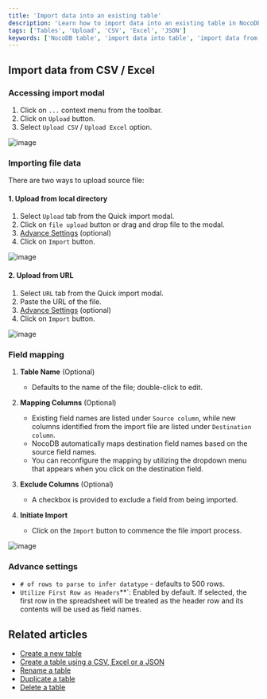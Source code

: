 ```yaml
---
title: 'Import data into an existing table'
description: 'Learn how to import data into an existing table in NocoDB.'
tags: ['Tables', 'Upload', 'CSV', 'Excel', 'JSON']
keywords: ['NocoDB table', 'import data into table', 'import data from csv', 'import data from excel', 'import data from xlsx']
---
```



## Import data from CSV / Excel

### Accessing import modal
1. Click on `...` context menu from the toolbar.
2. Click on `Upload` button.
3. Select `Upload CSV` / `Upload Excel` option.    
  
![image](/img/v2/table/upload-csv-1.png)

### Importing file data
There are two ways to upload source file:

#### 1. Upload from local directory
1. Select `Upload` tab from the Quick import modal.
2. Click on `file upload` button or drag and drop file to the modal.
3. [Advance Settings](#advance-settings) (optional)
4. Click on `Import` button.  
  
![image](/img/v2/table/upload-csv-2.png)

#### 2. Upload from URL
1. Select `URL` tab from the Quick import modal.
2. Paste the URL of the file.
3. [Advance Settings](#advance-settings) (optional)
4. Click on `Import` button.

![image](/img/v2/table/upload-csv-url.png)

### Field mapping
1. **Table Name** (Optional)
    - Defaults to the name of the file; double-click to edit.

2. **Mapping Columns** (Optional)
    - Existing field names are listed under `Source column`, while new columns identified from the import file are listed under `Destination column`.
    - NocoDB automatically maps destination field names based on the source field names.
    - You can reconfigure the mapping by utilizing the dropdown menu that appears when you click on the destination field.

3. **Exclude Columns** (Optional)
    - A checkbox is provided to exclude a field from being imported.

4. **Initiate Import**
    - Click on the `Import` button to commence the file import process.

![image](/img/v2/table/upload-csv-3.png)

### Advance settings
- `# of rows to parse to infer datatype` - defaults to 500 rows.
- `Utilize First Row as Headers`**`: Enabled by default. If selected, the first row in the spreadsheet will be treated as the header row and its contents will be used as field names.

## Related articles
- [Create a new table](/tables/create-table)
- [Create a table using a CSV, Excel or a JSON](/tables/create-table-via-import)
- [Rename a table](/tables/actions-on-table#rename-table)
- [Duplicate a table](/tables/actions-on-table#duplicate-table)
- [Delete a table](/tables/actions-on-table#delete-table)
